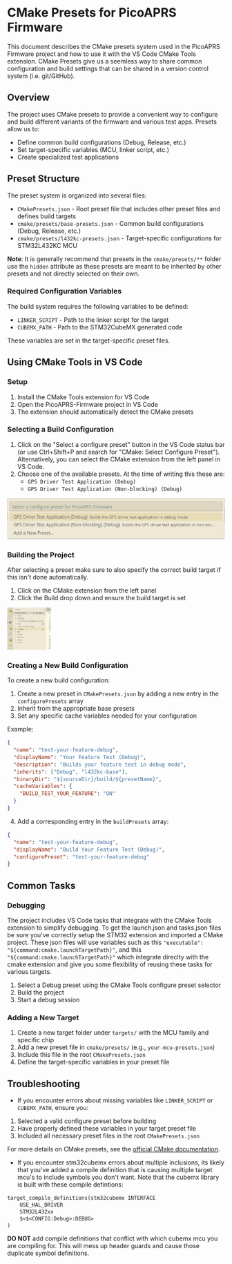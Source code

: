 # CMake Presets for PicoAPRS Firmware

This document describes the CMake presets system used in the PicoAPRS Firmware project and how to use it with the VS Code CMake Tools extension. CMake Presets give us a seemless way to share common
configuration and build settings that can be shared in a version control system (i.e. git/GitHub).

## Overview

The project uses CMake presets to provide a convenient way to configure and build different variants of the firmware and various test apps. Presets allow us to:

- Define common build configurations (Debug, Release, etc.)
- Set target-specific variables (MCU, linker script, etc.)
- Create specialized test applications

## Preset Structure

The preset system is organized into several files:

- `CMakePresets.json` - Root preset file that includes other preset files and defines build targets
- `cmake/presets/base-presets.json` - Common build configurations (Debug, Release, etc.)
- `cmake/presets/l432kc-presets.json` - Target-specific configurations for STM32L432KC MCU

**Note**: It is generally recommend that presets in the `cmake/presets/**` folder use the `hidden` attribute as these presets are meant to be inherited by other presets and not directly selected on their own.

### Required Configuration Variables

The build system requires the following variables to be defined:

- `LINKER_SCRIPT` - Path to the linker script for the target
- `CUBEMX_PATH` - Path to the STM32CubeMX generated code

These variables are set in the target-specific preset files.

## Using CMake Tools in VS Code

### Setup

1. Install the CMake Tools extension for VS Code
2. Open the PicoAPRS-Firmware project in VS Code
3. The extension should automatically detect the CMake presets

### Selecting a Build Configuration

1. Click on the "Select a configure preset" button in the VS Code status bar (or use Ctrl+Shift+P and search for "CMake: Select Configure Preset"). Alternatively, you can select the CMake extension from the left panel in VS Code.
2. Choose one of the available presets. At the time of writing this these are:
   - `GPS Driver Test Application (Debug)`
   - `GPS Driver Test Application (Non-blocking) (Debug)`

![Preset Selection](./../docs/images/cmake-tools-configure-options-example.png)

### Building the Project

After selecting a preset make sure to also specify the correct build target if this isn't done automatically.
1. Click on the CMake extension from the left panel
2. Click the Build drop down and ensure the build target is set

<img src="../docs/images/cmake-tools-build-options-example.png" width="20%" alt="Build Selection">

### Creating a New Build Configuration

To create a new build configuration:

1. Create a new preset in `CMakePresets.json` by adding a new entry in the `configurePresets` array
2. Inherit from the appropriate base presets
3. Set any specific cache variables needed for your configuration

Example:

```json
{
  "name": "test-your-feature-debug",
  "displayName": "Your Feature Test (Debug)",
  "description": "Builds your feature test in debug mode",
  "inherits": ["Debug", "l432kc-base"],
  "binaryDir": "${sourceDir}/build/${presetName}",
  "cacheVariables": {
    "BUILD_TEST_YOUR_FEATURE": "ON"
  }
}
```

4. Add a corresponding entry in the `buildPresets` array:

```json
{
  "name": "test-your-feature-debug",
  "displayName": "Build Your Feature Test (Debug)",
  "configurePreset": "test-your-feature-debug"
}
```

## Common Tasks

### Debugging
The project includes VS Code tasks that integrate with the CMake Tools extension to simplify debugging. To get the launch.json and tasks.json files be sure you've correctly setup the STM32
extension and imported a CMake project. These json files will use variables such as this `"executable": "${command:cmake.launchTargetPath}"`, and this `"${command:cmake.launchTargetPath}"` which integrate direclty with the cmake extension and give you some flexibility of reusing these tasks for various targets.

1. Select a Debug preset using the CMake Tools configure preset selector
2. Build the project
3. Start a debug session


### Adding a New Target

1. Create a new target folder under `targets/` with the MCU family and specific chip
2. Add a new preset file in `cmake/presets/` (e.g., `your-mcu-presets.json`)
3. Include this file in the root `CMakePresets.json`
4. Define the target-specific variables in your preset file

## Troubleshooting

- If you encounter errors about missing variables like `LINKER_SCRIPT` or `CUBEMX_PATH`, ensure you:

1. Selected a valid configure preset before building
2. Have properly defined these variables in your target preset file
3. Included all necessary preset files in the root `CMakePresets.json`

For more details on CMake presets, see the [official CMake documentation](https://cmake.org/cmake/help/latest/manual/cmake-presets.7.html).

- If you encounter stm32cubemx errors about multiple inclusions, its likely that you've added a compile definition that is causing multiple target mcu's to include symbols you don't want. Note that the cubemx library is built with these compile defintions:

```
target_compile_definitions(stm32cubemx INTERFACE
	USE_HAL_DRIVER
	STM32L432xx
    $<$<CONFIG:Debug>:DEBUG>
)
```
**DO NOT** add compile definitions that conflict with which cubemx mcu you are compiling for. This will mess up header guards and cause those duplicate symbol definitions.
